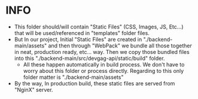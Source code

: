 # INFO

-   This folder should/will contain "Static Files" (CSS, Images, JS, Etc...) that will be used/referenced in "templates" folder files.
-   But In our project, Initial "Static Files" are created in "./backend-main/assets" and then through "WebPack" we bundle all those together in neat, production ready, etc... way. Then we copy those bundled files into this "./backend-main/src/devgag-api/static/build" folder.
    -   All these happen automatically in build process. We don't have to worry about this folder or process directly. Regarding to this only folder matter is "./backend-main/assets"
-   By the way, In production build, these static files are served from "NginX" server.
